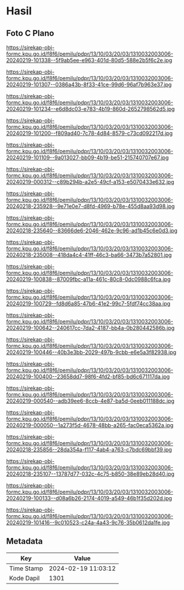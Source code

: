 # Hasil

## Foto C Plano

https://sirekap-obj-formc.kpu.go.id/f8f6/pemilu/pdpr/13/10/03/20/03/1310032003006-20240219-101338--5f9ab5ee-e963-401d-80d5-588e2b5f6c2e.jpg

https://sirekap-obj-formc.kpu.go.id/f8f6/pemilu/pdpr/13/10/03/20/03/1310032003006-20240219-101307--0386a43b-8f33-41ce-99d6-96af7b963e37.jpg

https://sirekap-obj-formc.kpu.go.id/f8f6/pemilu/pdpr/13/10/03/20/03/1310032003006-20240219-101234--e6d8dc03-e783-4b19-860d-2652798562d5.jpg

https://sirekap-obj-formc.kpu.go.id/f8f6/pemilu/pdpr/13/10/03/20/03/1310032003006-20240219-101200--f809ad40-7c78-4d84-8579-c73cd092217d.jpg

https://sirekap-obj-formc.kpu.go.id/f8f6/pemilu/pdpr/13/10/03/20/03/1310032003006-20240219-101109--9a013027-bb09-4b19-be51-215740707e67.jpg

https://sirekap-obj-formc.kpu.go.id/f8f6/pemilu/pdpr/13/10/03/20/03/1310032003006-20240219-000312--c89b294b-a2e5-49cf-a153-e5070433e632.jpg

https://sirekap-obj-formc.kpu.go.id/f8f6/pemilu/pdpr/13/10/03/20/03/1310032003006-20240218-235928--9e71e0e7-d8fd-4969-b78e-455d8aa93d98.jpg

https://sirekap-obj-formc.kpu.go.id/f8f6/pemilu/pdpr/13/10/03/20/03/1310032003006-20240218-235640--83666de6-2046-462e-9c96-ad1b45c6e0d3.jpg

https://sirekap-obj-formc.kpu.go.id/f8f6/pemilu/pdpr/13/10/03/20/03/1310032003006-20240218-235008--418da4c4-41ff-46c3-ba66-3473b7a52801.jpg

https://sirekap-obj-formc.kpu.go.id/f8f6/pemilu/pdpr/13/10/03/20/03/1310032003006-20240219-100838--87009fbc-a11a-461c-80c8-0dc0988c6fca.jpg

https://sirekap-obj-formc.kpu.go.id/f8f6/pemilu/pdpr/13/10/03/20/03/1310032003006-20240219-100729--fd8d6a85-47b6-41e2-99c7-5fdf74cc38aa.jpg

https://sirekap-obj-formc.kpu.go.id/f8f6/pemilu/pdpr/13/10/03/20/03/1310032003006-20240219-100642--240617cc-7da2-4187-bb4a-0b280442586b.jpg

https://sirekap-obj-formc.kpu.go.id/f8f6/pemilu/pdpr/13/10/03/20/03/1310032003006-20240219-100446--40b3e3bb-2029-497b-9cbb-e6e5a3f82938.jpg

https://sirekap-obj-formc.kpu.go.id/f8f6/pemilu/pdpr/13/10/03/20/03/1310032003006-20240219-100400--23658dd7-98f6-4fd2-bf85-bd6c671117da.jpg

https://sirekap-obj-formc.kpu.go.id/f8f6/pemilu/pdpr/13/10/03/20/03/1310032003006-20240219-000540--adb39ee6-8ccb-4e87-ba5d-0eeb011188dc.jpg

https://sirekap-obj-formc.kpu.go.id/f8f6/pemilu/pdpr/13/10/03/20/03/1310032003006-20240219-000050--1a273f5d-4678-48bb-a265-fac0eca5362a.jpg

https://sirekap-obj-formc.kpu.go.id/f8f6/pemilu/pdpr/13/10/03/20/03/1310032003006-20240218-235856--28da354a-f117-4ab4-a763-c7bdc69bbf39.jpg

https://sirekap-obj-formc.kpu.go.id/f8f6/pemilu/pdpr/13/10/03/20/03/1310032003006-20240218-235107--13787d77-032c-4c75-b850-38e89eb28d40.jpg

https://sirekap-obj-formc.kpu.go.id/f8f6/pemilu/pdpr/13/10/03/20/03/1310032003006-20240219-100133--d08a6b26-2174-4019-a549-46b1f35d202d.jpg

https://sirekap-obj-formc.kpu.go.id/f8f6/pemilu/pdpr/13/10/03/20/03/1310032003006-20240219-101416--9c010523-c24a-4a43-9c76-35b0612da1fe.jpg


## Metadata

| Key        | Value               |
| ---------- | ------------------- |
| Time Stamp | 2024-02-19 11:03:12 |
| Kode Dapil | 1301                |



